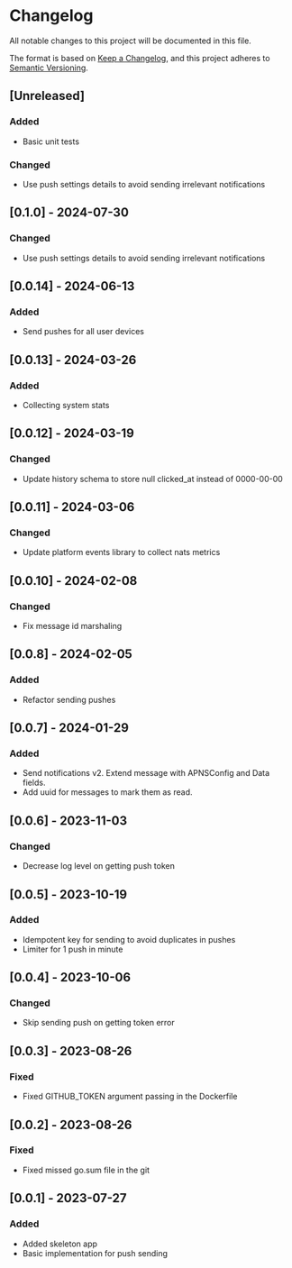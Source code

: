 # Changelog

All notable changes to this project will be documented in this file.

The format is based on [Keep a Changelog](https://keepachangelog.com/en/1.0.0/), and this project adheres
to [Semantic Versioning](https://semver.org/spec/v2.0.0.html).

## [Unreleased]

### Added
- Basic unit tests

### Changed
- Use push settings details to avoid sending irrelevant notifications

## [0.1.0] - 2024-07-30

### Changed
- Use push settings details to avoid sending irrelevant notifications

## [0.0.14] - 2024-06-13

### Added
- Send pushes for all user devices

## [0.0.13] - 2024-03-26

### Added
- Collecting system stats

## [0.0.12] - 2024-03-19

### Changed 
- Update history schema to store null clicked_at instead of 0000-00-00

## [0.0.11] - 2024-03-06

### Changed
- Update platform events library to collect nats metrics

## [0.0.10] - 2024-02-08

### Changed
- Fix message id marshaling

## [0.0.8] - 2024-02-05

### Added
- Refactor sending pushes

## [0.0.7] - 2024-01-29

### Added
- Send notifications v2. Extend message with APNSConfig and Data fields.
- Add uuid for messages to mark them as read.

## [0.0.6] - 2023-11-03

### Changed
- Decrease log level on getting push token

## [0.0.5] - 2023-10-19

### Added
- Idempotent key for sending to avoid duplicates in pushes
- Limiter for 1 push in minute

## [0.0.4] - 2023-10-06

### Changed
- Skip sending push on getting token error

## [0.0.3] - 2023-08-26

### Fixed
- Fixed GITHUB_TOKEN argument passing in the Dockerfile

## [0.0.2] - 2023-08-26

### Fixed
- Fixed missed go.sum file in the git

## [0.0.1] - 2023-07-27

### Added
- Added skeleton app
- Basic implementation for push sending
